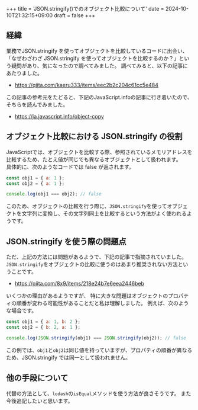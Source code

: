 +++
title = 'JSON.stringify()でのオブジェクト比較について'
date = 2024-10-10T21:32:15+09:00
draft = false
+++


## 経緯

業務でJSON.stringify を使ってオブジェクトを比較しているコードに出会い、
「なぜわざわざ JSON.stringify を使ってオブジェクトを比較するのか？」という疑問があり、気になったので調べてみました。
調べてみると、以下の記事にあたりました。

- <https://qiita.com/kaeru333/items/eec2b2c204c61cc5e484>

この記事の参考元をたどると、下記のJavaScript.infoの記事に行き着いたので、そちらを読んでみました。

- <https://ja.javascript.info/object-copy>

## オブジェクト比較における JSON.stringify の役割

JavaScriptでは、オブジェクトを比較する際、参照されているメモリアドレスを比較するため、たとえ値が同じでも異なるオブジェクトとして扱われます。  
具体的に、次のようなコードでは false が返されます。

```JavaScript
const obj1 = { a: 1 };
const obj2 = { a: 1 };

console.log(obj1 === obj2); // false
```

このため、オブジェクトの比較を行う際に、`JSON.stringify`を使ってオブジェクトを文字列に変換し、その文字列同士を比較するという方法がよく使われるようです。

## JSON.stringify を使う際の問題点

ただ、上記の方法には問題があるようで、下記の記事で指摘されていました。
`JSON.stringify`をオブジェクトの比較に使うのはあまり推奨されない方法ということです。

- <https://qiita.com/8x9/items/218e24b7e6eea2446beb>

いくつかの理由があるようですが、
特に大きな問題はオブジェクトのプロパティの順番が変わる可能性があることだと私は理解しました。
例えば、次のような場合です。

```JavaScript
const obj1 = { a: 1, b: 2 };
const obj2 = { b: 2, a: 1 };

console.log(JSON.stringify(obj1) === JSON.stringify(obj2)); // false
```

この例では、`obj1`と`obj2`は同じ値を持っていますが、プロパティの順番が異なるため、JSON.stringify では同一として扱われません。

## 他の手段について

代替の方法として、`lodash`の`isEqual`メソッドを使う方法が良さそうです。
また今後追記したいと思います。
